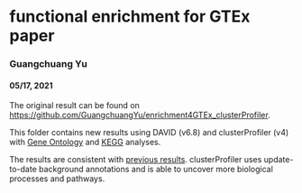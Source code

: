 # functional enrichment for GTEx paper

### Guangchuang Yu

#### 05/17, 2021


The original result can be found on <https://github.com/GuangchuangYu/enrichment4GTEx_clusterProfiler>. 

This folder contains new results using DAVID (v6.8) and clusterProfiler (v4) with [Gene Ontology](https://github.com/GuangchuangYu/enrichment4GTEx_clusterProfiler/blob/master/new-result-2021/GO-BP-2021.md) and [KEGG](https://github.com/GuangchuangYu/enrichment4GTEx_clusterProfiler/blob/master/new-result-2021/KEGG-2021.md) analyses.


The results are consistent with [previous results](https://github.com/GuangchuangYu/enrichment4GTEx_clusterProfiler). clusterProfiler uses update-to-date background annotations and is able to uncover more biological processes and pathways. 


